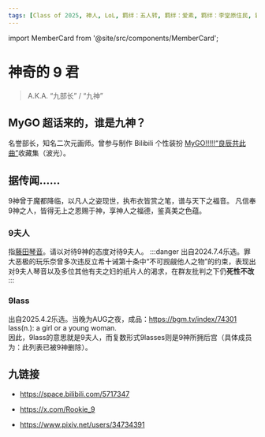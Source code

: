 ```yaml
---
tags: [Class of 2025, 神人, LoL, 羁绊：五人转, 羁绊：爱素, 羁绊：李堂原住民, 羁绊：沪国聚会]
---
```


import MemberCard from '@site/src/components/MemberCard';

# 神奇的 9 君

> A.K.A. “九部长” / “九神”

<MemberCard
  name="神奇的 9 君"
  subtitle="词条主角"
  avatar="https://lain.bgm.tv/pic/user/c/000/88/53/885303.jpg" 
  link="https://bgm.tv/user/885303"
/>

## MyGO 超话来的，谁是九神？

名誉部长，知名二次元画师。曾参与制作 Bilibili 个性装扮 [MyGO!!!!!“良辰共此曲”](https://www.bilibili.com/h5/mall/digital-card/home?act_id=102857)收藏集（波光）。

## 据传闻……

9神曾于魔都降临，以凡人之姿现世，执布衣皆赏之笔，谱与天下之福音。
凡信奉9神之人，皆得无上之恩赐于神，享神人之福德，鉴真美之色蕴。

### 9夫人
指[藤田琴音](https://moegirl.icu/%E8%97%A4%E7%94%B0%E7%90%B4%E9%9F%B3)。请以对待9神的态度对待9夫人。
:::danger
<Spoiler>出自2024.7.4乐选。罪大恶极的玩乐奈曾多次违反立希十诫第十条中“不可觊觎他人之物”的约束，表现出对9夫人琴音以及多位其他有夫之妇的纸片人的渴求，在群友批判之下仍**死性不改**</Spoiler>
:::

### 9lass
出自2025.4.2乐选。当晚为AUG之夜，成品：https://bgm.tv/index/74301 \
lass(n.): a girl or a young woman.\
因此，9lass的意思就是9夫人，而复数形式9lasses则是9神所拥后宫（具体成员为：<Spoiler>此列表已被9神删除</Spoiler>）。

## 九链接

-   https://space.bilibili.com/5717347

-   https://x.com/Rookie_9

-   https://www.pixiv.net/users/34734391
